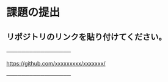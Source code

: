 # 課題の提出

## リポジトリのリンクを貼り付けてください。
─────────────────
<!-- この下にリンクを貼り付けてファイルを保存してください。 -->
https://github.com/xxxxxxxxx/xxxxxxx/
<!-- この上にリンクを貼り付けてファイルを保存してください。 -->
─────────────────

<!-- リンク貼り付け後の流れ -->
<!-- 1. 上書き保存し、ご自身のブランチにcommit・pushで提出。 -->
<!-- 2. （fork先ブランチからfork先mainブランチ）Pull Requestする。 -->
<!-- 3. Pull Requestしたurlをslackに添付して提出の報告 -->